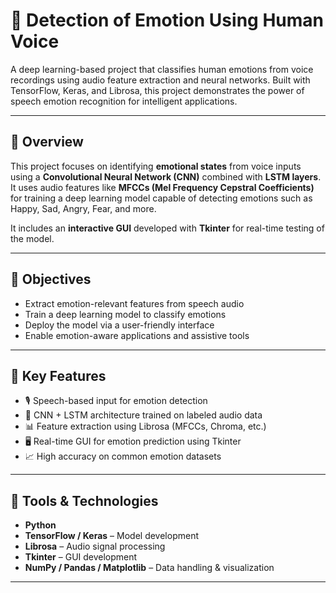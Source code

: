 # 🎤 Detection of Emotion Using Human Voice

A deep learning-based project that classifies human emotions from voice recordings using audio feature extraction and neural networks. Built with TensorFlow, Keras, and Librosa, this project demonstrates the power of speech emotion recognition for intelligent applications.

---

## 📌 Overview

This project focuses on identifying **emotional states** from voice inputs using a **Convolutional Neural Network (CNN)** combined with **LSTM layers**. It uses audio features like **MFCCs (Mel Frequency Cepstral Coefficients)** for training a deep learning model capable of detecting emotions such as Happy, Sad, Angry, Fear, and more.

It includes an **interactive GUI** developed with **Tkinter** for real-time testing of the model.

---

## 🎯 Objectives

- Extract emotion-relevant features from speech audio  
- Train a deep learning model to classify emotions  
- Deploy the model via a user-friendly interface  
- Enable emotion-aware applications and assistive tools

---

## 🧠 Key Features

- 🎙️ Speech-based input for emotion detection  
- 🧠 CNN + LSTM architecture trained on labeled audio data  
- 📊 Feature extraction using Librosa (MFCCs, Chroma, etc.)  
- 🖥️ Real-time GUI for emotion prediction using Tkinter  
- 📈 High accuracy on common emotion datasets

---

## 🔧 Tools & Technologies

- **Python**  
- **TensorFlow / Keras** – Model development  
- **Librosa** – Audio signal processing  
- **Tkinter** – GUI development  
- **NumPy / Pandas / Matplotlib** – Data handling & visualization

---



